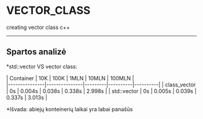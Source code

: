 # VECTOR_CLASS
creating vector class c++

---------------
Spartos analizė
---------------

*std::vector VS vector class:

|   Container   |  10K |  100K  |  1MLN   |  10MLN   |  100MLN  |    
|---------------|---------------|---------|----------|----------|
|  class_vector |  0s  | 0.004s | 0.038s  |  0.338s  |  2.998s  |
|   std::vector |  0s  | 0.005s | 0.039s  |  0.337s  |  3.013s  |


*Išvada: abiejų konteinerių laikai yra labai panašūs
